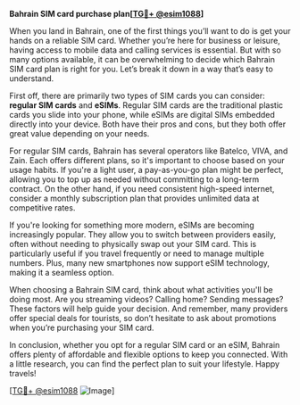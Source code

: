 **Bahrain SIM card purchase plan[[TG💪+ @esim1088](https://t.me/s/esim1088)]**

When you land in Bahrain, one of the first things you’ll want to do is get your hands on a reliable SIM card. Whether you’re here for business or leisure, having access to mobile data and calling services is essential. But with so many options available, it can be overwhelming to decide which Bahrain SIM card plan is right for you. Let’s break it down in a way that’s easy to understand.

First off, there are primarily two types of SIM cards you can consider: **regular SIM cards** and **eSIMs**. Regular SIM cards are the traditional plastic cards you slide into your phone, while eSIMs are digital SIMs embedded directly into your device. Both have their pros and cons, but they both offer great value depending on your needs.

For regular SIM cards, Bahrain has several operators like Batelco, VIVA, and Zain. Each offers different plans, so it's important to choose based on your usage habits. If you're a light user, a pay-as-you-go plan might be perfect, allowing you to top up as needed without committing to a long-term contract. On the other hand, if you need consistent high-speed internet, consider a monthly subscription plan that provides unlimited data at competitive rates.

If you're looking for something more modern, eSIMs are becoming increasingly popular. They allow you to switch between providers easily, often without needing to physically swap out your SIM card. This is particularly useful if you travel frequently or need to manage multiple numbers. Plus, many new smartphones now support eSIM technology, making it a seamless option.

When choosing a Bahrain SIM card, think about what activities you'll be doing most. Are you streaming videos? Calling home? Sending messages? These factors will help guide your decision. And remember, many providers offer special deals for tourists, so don’t hesitate to ask about promotions when you’re purchasing your SIM card.

In conclusion, whether you opt for a regular SIM card or an eSIM, Bahrain offers plenty of affordable and flexible options to keep you connected. With a little research, you can find the perfect plan to suit your lifestyle. Happy travels!

[[TG💪+ @esim1088](https://t.me/s/esim1088) ![Image](https://i.postimg.cc/Y0z9fWf4/image.png)]